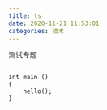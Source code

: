 ```yaml
---
title: ts
date: 2020-11-21 11:53:01
categories: 技术
---
```



测试专题

```

int main ()
{
	hello();
}
```
